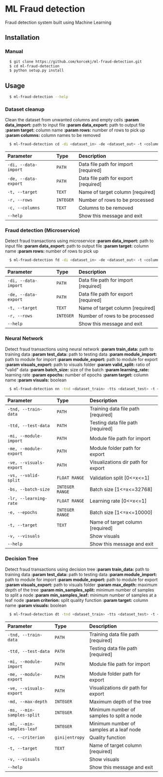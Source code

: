 # ML Fraud detection

Fraud detection system built using Machine Learning

## Installation

### Manual

```bash
  $ git clone https://github.com/korcekj/ml-fraud-detection.git
  $ cd ml-fraud-detection
  $ python setup.py install
```

## Usage

```bash
  $ ml-fraud-detection --help
```

### Dataset cleanup

Clean the dataset from unwanted columns and empty cells **:param data_import:**
path to input file **:param data_export:** path to output file **:param target:**
column name **:param rows:** number of rows to pick up **:param columns:** column names to be removed

```bash
  $ ml-fraud-detection cd -di <dataset_in> -de <dataset_out> -t <column_name>
```

| Parameter               | Type      | Description                |
|:---------------------|:----------| :------------------------- |
| `-di, --data-import` | `PATH`    | Data file path for import  [required] |
| `-de, --data-export` | `PATH`    | Data file path for export  [required] |
| `-t, --target` | `TEXT`    | Name of target column  [required] |
| `-r, --rows` | `INTEGER` | Number of rows to be processed |
| `-c, --columns` | `TEXT`    | Columns to be removed |
| `--help` |           | Show this message and exit |

### Fraud detection (Microservice)

Detect fraud transactions using microservice **:param data_import:** path to input file **:param data_export:** path to
output file **:param target:** column name **:param rows:** number of rows to pick up

```bash
  $ ml-fraud-detection fd -di <dataset_in> -de <dataset_out> -t <column_name>
```

| Parameter               | Type      | Description                |
|:---------------------|:----------| :------------------------- |
| `-di, --data-import` | `PATH`    | Data file path for import  [required] |
| `-de, --data-export` | `PATH`    | Data file path for export  [required] |
| `-t, --target` | `TEXT`    | Name of target column  [required] |
| `-r, --rows` | `INTEGER` | Number of rows to be processed |
| `--help` |           | Show this message and exit |

### Neural Network

Detect fraud transactions using neural network **:param train_data:** path to training data **:param test_data:** path
to testing data **:param module_import:**
path to module for import **:param module_export:** path to module for export
**:param visuals_export:** path to visuals folder **:param valid_split:** ratio of "valid" data **:param batch_size:**
size of the batch **:param learning_rate:**
learning rate **:param epochs:** number of epochs **:param target:** column name
**:param visuals:** boolean

```bash
  $ ml-fraud-detection nn -tnd <dataset_train> -tts <dataset_test> -t <column_name>
```

| Parameter               | Type      | Description                |
|:---------------------|:----------| :------------------------- |
| `-tnd, --train-data` | `PATH`    | Training data file path  [required] |
| `-ttd, --test-data` | `PATH`    | Testing data file path  [required] |
| `-mi, --module-import` | `PATH` | Module file path for import |
| `-me, --module-export` | `PATH` | Module folder path for export |
| `-ve, --visuals-export` | `PATH` | Visualizations dir path for export |
| `-vs, --valid-split` | `FLOAT RANGE` | Validation split  [0<=x<=1] |
| `-bs, --batch-size` | `INTEGER RANGE` | Batch size  [1<=x<=32768] |
| `-lr, --learning-rate` | `FLOAT RANGE` | Learning rate  [0<=x<=1] |
| `-e, --epochs` | `INTEGER RANGE` | Batch size  [1<=x<=10000] |
| `-t, --target` | `TEXT`    | Name of target column  [required] |
| `-v, --visuals` |  | Show visuals |
| `--help` |           | Show this message and exit |

### Decision Tree

Detect fraud transactions using decision tree **:param train_data:** path to training data **:param test_data:** path to
testing data **:param module_import:**
path to module for import **:param module_export:** path to module for export
**:param visuals_export:** path to visuals folder **:param max_depth:** maximum depth of the tree **:param
min_samples_split:**
minimum number of samples to split a node **:param min_samples_leaf:** minimum number of samples at a leaf node **:param
criterion:** split quality function **:param target:** column name
**:param visuals:** boolean

```bash
  $ ml-fraud-detection dt -tnd <dataset_train> -tts <dataset_test> -t <column_name>
```

| Parameter               | Type                           | Description                               |
|:---------------------|:-------------------------------|:------------------------------------------|
| `-tnd, --train-data` | `PATH`                         | Training data file path  [required]       |
| `-ttd, --test-data` | `PATH`                         | Testing data file path  [required]        |
| `-mi, --module-import` | `PATH`                         | Module file path for import               |
| `-me, --module-export` | `PATH`                         | Module folder path for export             |
| `-ve, --visuals-export` | `PATH`                         | Visualizations dir path for export        |
| `-md, --max-depth` | `INTEGER`                      | Maximum depth of the tree                 |
| `-ms, --min-samples-split` | `INTEGER`                      | Minimum number of samples to split a node |
| `-ml, --min-samples-leaf` | `INTEGER`                      | Minimum number of samples at a leaf node  |
| `-c, --criterion` | <code>gini&vert;entropy</code> | Quality function |
| `-t, --target` | `TEXT`                         | Name of target column  [required]         |
| `-v, --visuals` |                                | Show visuals                              |
| `--help` |                                | Show this message and exit                |